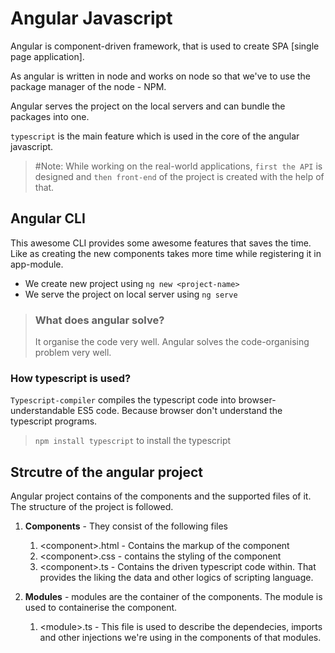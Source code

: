 # Angular Javascript

Angular is component-driven framework, that is used to create SPA [single page application].

As angular is written in node and works on node so that we've to use the package manager of the node - NPM.


Angular serves the project on the local servers and can bundle the packages into one.

`typescript` is the main feature which is used in the core of the angular javascript.

> #Note: While working on the real-world applications, `first the API` is designed and `then front-end` of the project is created with the help of that.

## Angular CLI

This awesome CLI provides some awesome features that saves the time. Like as creating the new components takes more time while registering it in app-module.

- We create new project using `ng new <project-name>`
- We serve the project on local server using `ng serve`

> ### What does angular solve?
>
> It organise the code very well. Angular solves the code-organising problem very well.

### How typescript is used?

`Typescript-compiler` compiles the typescript code into browser-understandable ES5 code. Because browser don't understand the typescript programs.

> `npm install typescript` to install the typescript

## Strcutre of the angular project

Angular project contains of the components and the supported files of it. The structure of the project is followed.

1. **Components** - They consist of the following files
    1. <component\>.html - Contains the markup of the component
    2. <component\>.css  - contains the styling of the component
    3. <component\>.ts   - Contains the driven typescript code within. That provides the liking the data and other logics of scripting language.

2. **Modules** - modules are the container of the components. The module is used to containerise the component.
    1. <module\>.ts - This file is used to describe the dependecies, imports and other injections we're using in the components of that modules.
